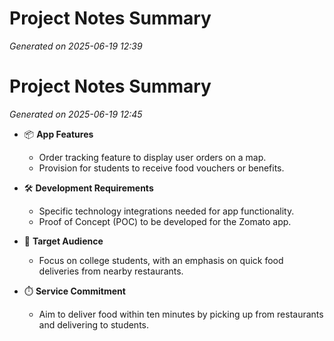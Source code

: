 # Project Notes Summary

*Generated on 2025-06-19 12:39*

# Project Notes Summary

*Generated on 2025-06-19 12:45*

- 📦 **App Features**
  - Order tracking feature to display user orders on a map.
  - Provision for students to receive food vouchers or benefits.

- 🛠️ **Development Requirements**
  - Specific technology integrations needed for app functionality.
  - Proof of Concept (POC) to be developed for the Zomato app.

- 🎯 **Target Audience**
  - Focus on college students, with an emphasis on quick food deliveries from nearby restaurants.

- ⏱️ **Service Commitment**
  - Aim to deliver food within ten minutes by picking up from restaurants and delivering to students.